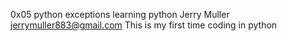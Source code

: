 0x05 python exceptions
learning python 
Jerry Muller
jerrymuller883@gmail.com
This is my first time coding in python
